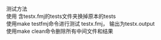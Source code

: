 测试方法<br>
使用 含testx.fmj的tests文件夹换掉原本的tests<br>
使用make testfmj命令进行测试 testx.fmj， 输出为testx.output<br>
使用make clean命令删除所有中间文件和结果<br>